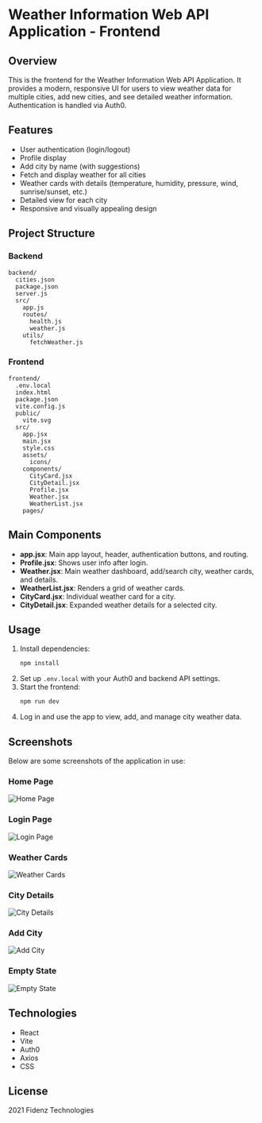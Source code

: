 # Weather Information Web API Application - Frontend

## Overview
This is the frontend for the Weather Information Web API Application. It provides a modern, responsive UI for users to view weather data for multiple cities, add new cities, and see detailed weather information. Authentication is handled via Auth0.

## Features
- User authentication (login/logout)
- Profile display
- Add city by name (with suggestions)
- Fetch and display weather for all cities
- Weather cards with details (temperature, humidity, pressure, wind, sunrise/sunset, etc.)
- Detailed view for each city
- Responsive and visually appealing design


## Project Structure

### Backend
```
backend/
  cities.json
  package.json
  server.js
  src/
    app.js
    routes/
      health.js
      weather.js
    utils/
      fetchWeather.js
```

### Frontend
```
frontend/
  .env.local
  index.html
  package.json
  vite.config.js
  public/
    vite.svg
  src/
    app.jsx
    main.jsx
    style.css
    assets/
      icons/
    components/
      CityCard.jsx
      CityDetail.jsx
      Profile.jsx
      Weather.jsx
      WeatherList.jsx
    pages/
```

## Main Components
- **app.jsx**: Main app layout, header, authentication buttons, and routing.
- **Profile.jsx**: Shows user info after login.
- **Weather.jsx**: Main weather dashboard, add/search city, weather cards, and details.
- **WeatherList.jsx**: Renders a grid of weather cards.
- **CityCard.jsx**: Individual weather card for a city.
- **CityDetail.jsx**: Expanded weather details for a selected city.

## Usage
1. Install dependencies:
   ```bash
   npm install
   ```
2. Set up `.env.local` with your Auth0 and backend API settings.
3. Start the frontend:
   ```bash
   npm run dev
   ```
4. Log in and use the app to view, add, and manage city weather data.

## Screenshots
Below are some screenshots of the application in use:

### Home Page
![Home Page](../resources/Screenshot_14-9-2025_154728_localhost.jpeg)

### Login Page
![Login Page](../resources/Screenshot_14-9-2025_154746_dev-eyo45wtq47mwp1qa.us.auth0.com.jpeg)

### Weather Cards
![Weather Cards](../resources/Screenshot_14-9-2025_15481_localhost.jpeg)

### City Details
![City Details](../resources/Screenshot_14-9-2025_154837_localhost.jpeg)

### Add City
![Add City](../resources/Screenshot_14-9-2025_154924_localhost.jpeg)

### Empty State
![Empty State](../resources/Screenshot_14-9-2025_15495_localhost.jpeg)

## Technologies
- React
- Vite
- Auth0
- Axios
- CSS

## License
2021 Fidenz Technologies
